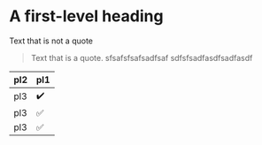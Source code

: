# A first-level heading

Text that is not a quote
> Text that is a quote.
> sfsafsfsafsadfsaf
> sdfsfsadfasdfsadfasdf

| pl2                       | pl1                |
|---------------------------|--------------------|
| pl3                       | :heavy_check_mark: |
| pl3                       | :white_check_mark: |
| pl3                       | :white_check_mark: |
